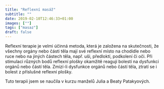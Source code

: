 ```yaml
---
title: "Reflexní masáž"
subtitle: ""
date: 2019-02-10T12:46:33+01:00
images: [""]
tags: ["masaz"]
draft: false
---
```

Reflexní terapie je velmi účinná metoda, která je založena na skutečnosti, že všechny orgány nebo části těla mají své reflexní místo na chodidle nebo ruce nebo na jiných částech těla, např. uši, předloktí, podkolení či oči. Při stimulaci různých bodů reflexní plošky okamžitě reagují bolestí na dysfunkci orgánů nebo částí těla. Zmizí-li dysfunkce orgánů nebo částí těla, ztratí se i bolest z příslušné reflexní plošky.

Tuto terapii jsem se naučila v kurzu manželů Julia a Beaty Patakyových.